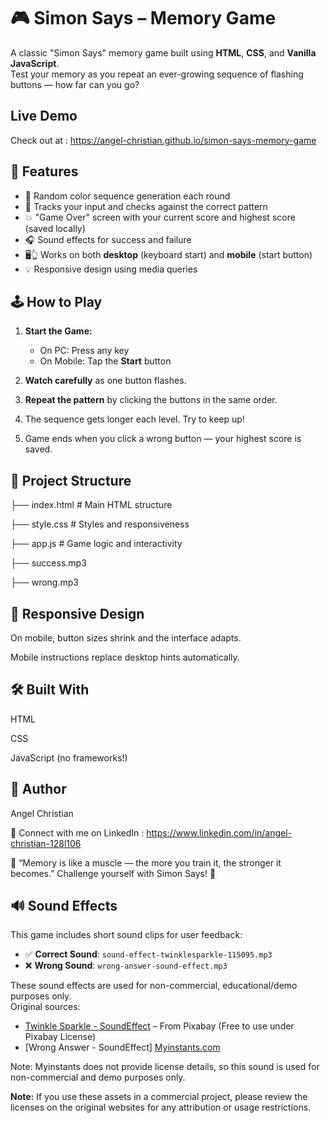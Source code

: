# 🎮 Simon Says – Memory Game

A classic "Simon Says" memory game built using **HTML**, **CSS**, and **Vanilla JavaScript**.  
Test your memory as you repeat an ever-growing sequence of flashing buttons — how far can you go?

## Live Demo

Check out at : https://angel-christian.github.io/simon-says-memory-game

## 🚀 Features

- 🔢 Random color sequence generation each round
- 🧠 Tracks your input and checks against the correct pattern
- 💥 "Game Over" screen with your current score and highest score (saved locally)
- 🎧 Sound effects for success and failure
- 🖥️👆 Works on both **desktop** (keyboard start) and **mobile** (start button)
- 💡 Responsive design using media queries

## 🕹️ How to Play

1. **Start the Game:**
   - On PC: Press any key
   - On Mobile: Tap the **Start** button

2. **Watch carefully** as one button flashes.

3. **Repeat the pattern** by clicking the buttons in the same order.

4. The sequence gets longer each level. Try to keep up!

5. Game ends when you click a wrong button — your highest score is saved.

## 📂 Project Structure

├── index.html       # Main HTML structure

├── style.css        # Styles and responsiveness

├── app.js           # Game logic and interactivity

├── success.mp3

├── wrong.mp3

## 📱 Responsive Design

On mobile, button sizes shrink and the interface adapts.

Mobile instructions replace desktop hints automatically.

## 🛠️ Built With

HTML

CSS

JavaScript (no frameworks!)

## 🧠 Author

Angel Christian

🔗 Connect with me on LinkedIn : https://www.linkedin.com/in/angel-christian-128l106

🧠 “Memory is like a muscle — the more you train it, the stronger it becomes.”
Challenge yourself with Simon Says! 💪

## 🔊 Sound Effects

This game includes short sound clips for user feedback:

- ✅ **Correct Sound**: `sound-effect-twinklesparkle-115095.mp3`  
- ❌ **Wrong Sound**: `wrong-answer-sound-effect.mp3`

These sound effects are used for non-commercial, educational/demo purposes only.  
Original sources:

- [Twinkle Sparkle - SoundEffect](https://pixabay.com/sound-effects/sound-effect-twinklesparkle-115095/) – From Pixabay (Free to use under Pixabay License)
- [Wrong Answer - SoundEffect] [Myinstants.com](https://www.myinstants.com/)
  
 Note: Myinstants does not provide license details, so this sound is used for non-commercial and demo purposes only.

**Note:** If you use these assets in a commercial project, please review the licenses on the original websites for any attribution or usage restrictions.
